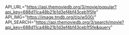 API_URL="https://api.themoviedb.org/3/movie/popular?api_key=688d11ca48b21b1d3ef4bf43ceb1f5fe"
API_IMG="https://image.tmdb.org/t/p/w500/"
API_SEARCH="https://api.themoviedb.org/3/search/movie?api_key=688d11ca48b21b1d3ef4bf43ceb1f5fe&query"